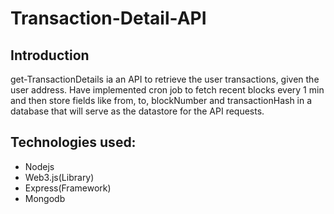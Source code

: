 # Transaction-Detail-API




## Introduction 
 
 get-TransactionDetails ia an API to retrieve the user transactions, given the user address. Have implemented cron job to fetch recent blocks every 1 min and then store fields like from, to, blockNumber and transactionHash in a database that will serve as the datastore for the API requests. 



Technologies used:
-----------------------------
  - Nodejs
  - Web3.js(Library)
  - Express(Framework)
  - Mongodb
 

  

 
